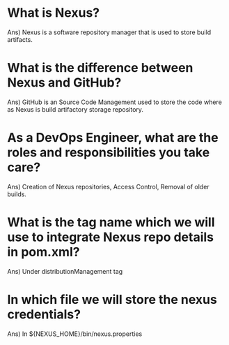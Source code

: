 # What is Nexus?
Ans) Nexus is a software repository manager that is used to store build artifacts.

# What is the difference between Nexus and GitHub?
Ans) GitHub is an Source Code Management used to store the code where as Nexus is build artifactory storage repository.

# As a DevOps Engineer, what are the roles and responsibilities you take care?
Ans) Creation of Nexus repositories, Access Control, Removal of older builds.

# What is the tag name which we will use to integrate Nexus repo details in pom.xml?
Ans) Under distributionManagement tag

# In which file we will store the nexus credentials?
Ans) In ${NEXUS_HOME}/bin/nexus.properties
